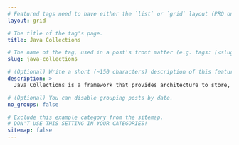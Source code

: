 ```yaml
---
# Featured tags need to have either the `list` or `grid` layout (PRO only).
layout: grid

# The title of the tag's page.
title: Java Collections

# The name of the tag, used in a post's front matter (e.g. tags: [<slug>]).
slug: java-collections

# (Optional) Write a short (~150 characters) description of this featured tag.
description: >
  Java Collections is a framework that provides architecture to store, manipulate, and retrieve data efficiently, offering a variety of data structures like Lists, Sets, Maps, and Queues. It simplifies complex data management by offering built-in methods for searching, sorting, iterating, and modifying data, making it an essential part of Java programming.

# (Optional) You can disable grouping posts by date.
no_groups: false

# Exclude this example category from the sitemap.
# DON'T USE THIS SETTING IN YOUR CATEGORIES!
sitemap: false
---
```

